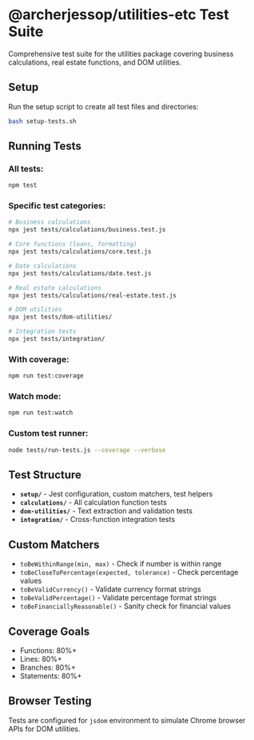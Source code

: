 # @archerjessop/utilities-etc Test Suite

Comprehensive test suite for the utilities package covering business calculations, real estate functions, and DOM utilities.

## Setup

Run the setup script to create all test files and directories:

```bash
bash setup-tests.sh
```

## Running Tests

### All tests:
```bash
npm test
```

### Specific test categories:
```bash
# Business calculations
npx jest tests/calculations/business.test.js

# Core functions (loans, formatting)
npx jest tests/calculations/core.test.js

# Date calculations
npx jest tests/calculations/date.test.js

# Real estate calculations
npx jest tests/calculations/real-estate.test.js

# DOM utilities
npx jest tests/dom-utilities/

# Integration tests
npx jest tests/integration/
```

### With coverage:
```bash
npm run test:coverage
```

### Watch mode:
```bash
npm run test:watch
```

### Custom test runner:
```bash
node tests/run-tests.js --coverage --verbose
```

## Test Structure

- **`setup/`** - Jest configuration, custom matchers, test helpers
- **`calculations/`** - All calculation function tests
- **`dom-utilities/`** - Text extraction and validation tests
- **`integration/`** - Cross-function integration tests

## Custom Matchers

- `toBeWithinRange(min, max)` - Check if number is within range
- `toBeCloseToPercentage(expected, tolerance)` - Check percentage values
- `toBeValidCurrency()` - Validate currency format strings
- `toBeValidPercentage()` - Validate percentage format strings
- `toBeFinanciallyReasonable()` - Sanity check for financial values

## Coverage Goals

- Functions: 80%+
- Lines: 80%+
- Branches: 80%+
- Statements: 80%+

## Browser Testing

Tests are configured for `jsdom` environment to simulate Chrome browser APIs for DOM utilities.
